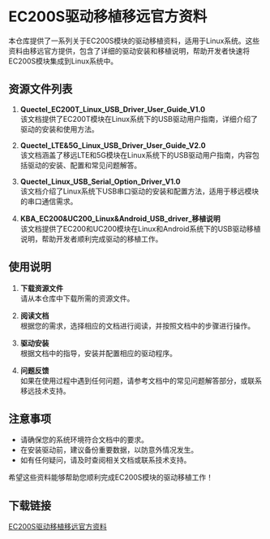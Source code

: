 # EC200S驱动移植移远官方资料

本仓库提供了一系列关于EC200S模块的驱动移植资料，适用于Linux系统。这些资料由移远官方提供，包含了详细的驱动安装和移植说明，帮助开发者快速将EC200S模块集成到Linux系统中。

## 资源文件列表

1. **Quectel_EC200T_Linux_USB_Driver_User_Guide_V1.0**  
   该文档提供了EC200T模块在Linux系统下的USB驱动用户指南，详细介绍了驱动的安装和使用方法。

2. **Quectel_LTE&5G_Linux_USB_Driver_User_Guide_V2.0**  
   该文档涵盖了移远LTE和5G模块在Linux系统下的USB驱动用户指南，内容包括驱动的安装、配置和常见问题解答。

3. **Quectel_Linux_USB_Serial_Option_Driver_V1.0**  
   该文档介绍了Linux系统下USB串口驱动的安装和配置方法，适用于移远模块的串口通信需求。

4. **KBA_EC200&UC200_Linux&Android_USB_driver_移植说明**  
   该文档提供了EC200和UC200模块在Linux和Android系统下的USB驱动移植说明，帮助开发者顺利完成驱动的移植工作。

## 使用说明

1. **下载资源文件**  
   请从本仓库中下载所需的资源文件。

2. **阅读文档**  
   根据您的需求，选择相应的文档进行阅读，并按照文档中的步骤进行操作。

3. **驱动安装**  
   根据文档中的指导，安装并配置相应的驱动程序。

4. **问题反馈**  
   如果在使用过程中遇到任何问题，请参考文档中的常见问题解答部分，或联系移远技术支持。

## 注意事项

- 请确保您的系统环境符合文档中的要求。
- 在安装驱动前，建议备份重要数据，以防意外情况发生。
- 如有任何疑问，请及时查阅相关文档或联系技术支持。

希望这些资料能够帮助您顺利完成EC200S模块的驱动移植工作！

## 下载链接

[EC200S驱动移植移远官方资料](https://pan.quark.cn/s/e603bbeae263)